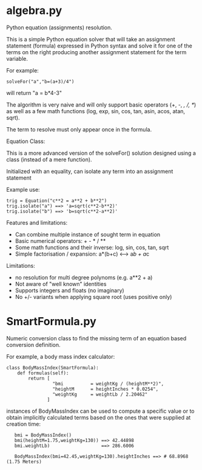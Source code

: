 # algebra.py
Python equation (assignments) resolution.

This is a simple Python equation solver that will take an assignment statement (formula) expressed in Python syntax and solve it for one of the terms on the right producing another assignment statement for the term variable.

For example:

    solveFor("a","b=(a+3)/4")

will return "a = b*4-3"

The algorithm is very naive and will only support basic operators (+, -, *, /, \**) as well as a few math functions (log, exp, sin, cos, tan, asin, acos, atan, sqrt).

The term to resolve must only appear once in the formula.


Equation Class:

This is a more advanced version of the solveFor() solution designed using a class (instead of a mere function). 

Initialized with an equality, can isolate any term into an assignment statement

Example use:

    trig = Equation("c**2 = a**2 + b**2")
    trig.isolate("a") ==> 'a=sqrt(c**2-b**2)'
    trig.isolate("b") ==> 'b=sqrt(c**2-a**2)'

Features and limitations:
- Can combine multiple instance of sought term in equation
- Basic numerical operators:  + - * / **
- Some math functions and their inverse:  log, sin, cos, tan, sqrt
- Simple factorisation / expansion: a*(b+c) <--> a*b + a*c

Limitations:
- no resolution for multi degree polynoms (e.g. a**2 + a)
- Not aware of "well known" identities
- Supports integers and floats (no imaginary)
- No +/- variants when applying square root (uses positive only)


# SmartFormula.py
Numeric conversion class to find the missing term of an equation based conversion definition.

For example, a body mass index calculator:

    class BodyMassIndex(SmartFormula):
        def formulas(self):
            return [
                     "bmi          = weightKg / (heightM**2)",
                     "heightM      = heightInches * 0.0254",
                     "weightKg     = weightLb / 2.20462"
                   ]

 instances of BodyMassIndex can be used to compute a specific value or to obtain implicitly
 calculated terms based on the ones that were supplied at creation time:

       bmi = BodyMassIndex()
       bmi(heightM=1.75,weightKg=130)) ==> 42.44898
       bmi.weightLb)                   ==> 286.6006

       BodyMassIndex(bmi=42.45,weightKg=130).heightInches ==> # 68.8968  (1.75 Meters)

